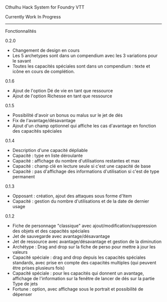 Cthulhu Hack System for Foundry VTT


Currently Work In Progress

-------------------------------------
Fonctionnalités

0.2.0
- Changement de design en cours
- Les 5 archetypes sont dans un compendium avec les 3 variations pour le savant
- Toutes les capacités spéciales sont dans un compendium : texte et icône en cours de complétion.

0.1.6
- Ajout de l'option Dé de vie en tant que ressource
- Ajout de l'option Richesse en tant que ressource

0.1.5
- Possibilité d'avoir un bonus ou malus sur le jet de dés
- Fix de l'avantage/désavantage
- Ajout d'un champ optionnel qui affiche les cas d'avantage en fonction des capacités spéciales

0.1.4
- Description d'une capacité dépliable
- Capacité : type en liste déroulante
- Capacité : affichage du nombre d'utilisations restantes et max
- Capacité : champ clé en lecture seule si c'est une capacité de base
- Capacité : pas d'affichage des informations d'utilisation si c'est de type permanent

0.1.3
- Opposant : création, ajout des attaques sous forme d'Item
- Capacité : gestion du nombre d'utilisations et de la date de dernier usage

0.1.2
- Fiche de personnage "classique" avec ajout/modification/suppression des objets et des capacités spéciales
- Jet de sauvegarde avec avantage/désavantage
- Jet de ressource avec avantage/désavantage et gestion de la diminution
- Archétype : Drag and drop sur la fiche de perso pour mettre à jour les valeurs
- Capacité spéciale : drag and drop depuis les capacités spéciales standards, avec prise en compte des capacités multiples (qui peuvent être prises plusieurs fois)
- Capacité spéciale : pour les capacités qui donnent un avantage, affichage de l'information sur la fenêtre de lancer de dés sur la partie Type de jets
- Fortune : option, avec affichage sous le portrait et possibilité de dépenser


